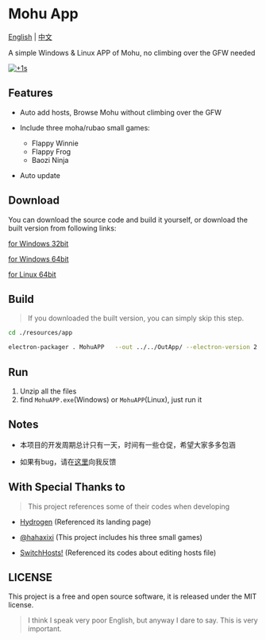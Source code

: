 # Mohu App

[English](https://github.com/Xmader/mohu/blob/master/README.md) | [中文](https://github.com/Xmader/mohu/blob/master/README_zh.md)

A simple Windows & Linux APP of Mohu, no climbing over the GFW needed

[![+1s](https://img.shields.io/badge/%CE%98..%CE%98-%2B1s-green.svg)](https://en.wikipedia.org/wiki/Moha_culture)

## Features

* Auto add hosts, Browse Mohu without climbing over the GFW

* Include three moha/rubao small games:

    * Flappy Winnie
    * Flappy Frog
    * Baozi Ninja

* Auto update

## Download

You can download the source code and build it yourself, or download the built version from following links:

[for Windows 32bit](https://xmader.oss-cn-shanghai.aliyuncs.com/MohuAPP-win32-ia32.zip)

[for Windows 64bit](https://xmader.oss-cn-shanghai.aliyuncs.com/MohuAPP-win32-x64.zip)

[for Linux 64bit](https://xmader.oss-cn-shanghai.aliyuncs.com/MohuAPP-linux-x64.zip)

## Build

> If you downloaded the built version, you can simply skip this step.

```bash
cd ./resources/app

electron-packager . MohuAPP   --out ../../OutApp/ --electron-version 2.0.4 --overwrite --icon=./logo.ico --tmpdir=../../OutApp/Temp/ --ignore=packager.sh
```

## Run

1. Unzip all the files
2. find `MohuAPP.exe`(Windows) or `MohuAPP`(Linux), just run it

## Notes

* 本项目的开发周期总计只有一天，时间有一些仓促，希望大家多多包涵

* 如果有bug，请在[这里](https://github.com/Xmader/mohu/issues)向我反馈

## With Special Thanks to

> This project references some of their codes when developing

* [Hydrogen](https://github.com/Xmader/hydrogen/tree/linux) (Referenced its landing page)

* [@hahaxixi](https://github.com/hahaxixi) (This project includes his three small games)

* [SwitchHosts!](https://github.com/oldj/SwitchHosts) (Referenced its codes about editing hosts file)


## LICENSE

This project is a free and open source software, it is released under the MIT license.

> I think I speak very poor English, but anyway I dare to say. This is very important.
